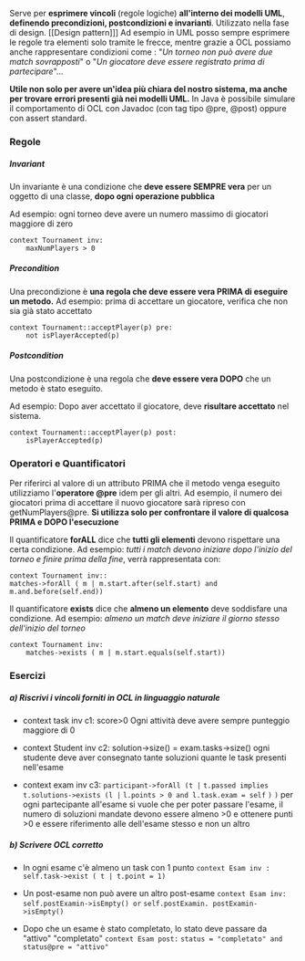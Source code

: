 Serve per **esprimere vincoli** (regole logiche) **all'interno dei modelli UML**, **definendo precondizioni, postcondizioni e invarianti**. Utilizzato nella fase di design. [[Design pattern]]]
Ad esempio in UML posso sempre esprimere le regole tra elementi solo tramite le frecce, mentre grazie a OCL possiamo anche rappresentare condizioni come : "_Un torneo non può avere due match sovrapposti_"  o "_Un giocatore deve essere registrato prima di partecipare_"...

**Utile non solo per avere un'idea più chiara del nostro sistema, ma anche per trovare errori presenti già nei modelli UML.**
In Java è possibile simulare il comportamento di OCL con Javadoc (con tag tipo @pre, @post) oppure con assert standard.

### Regole
##### Invariant 
Un invariante è una condizione che **deve essere SEMPRE vera** per un oggetto di una classe, **dopo ogni operazione pubblica** 

Ad esempio: ogni torneo deve avere un numero massimo di giocatori maggiore di zero

	context Tournament inv:
		maxNumPlayers > 0
##### Precondition
Una precondizione è **una regola che deve essere vera PRIMA di eseguire un metodo.**
Ad esempio: prima di accettare un giocatore, verifica che non sia già stato accettato

	context Tournament::acceptPlayer(p) pre:
		not isPlayerAccepted(p)
##### Postcondition
Una postcondizione è una regola che **deve essere vera DOPO** che un metodo è stato eseguito.

Ad esempio: Dopo aver accettato il giocatore, deve **risultare accettato** nel sistema.

	context Tournament::acceptPlayer(p) post:
		isPlayerAccepted(p)

### Operatori e Quantificatori
Per riferirci al valore di un attributo PRIMA che il metodo venga eseguito utilizziamo l'**operatore @pre** idem per gli altri. Ad esempio, il numero dei giocatori prima di accettare il nuovo giocatore sarà ripreso con  getNumPlayers@pre.  **Si utilizza solo per confrontare il valore di qualcosa PRIMA e DOPO l'esecuzione**

Il quantificatore **forALL** dice che **tutti gli elementi** devono rispettare una certa condizione. 
Ad esempio: *tutti i match devono iniziare dopo l'inizio del torneo e finire prima della fine*, verrà rappresentata con:

	context Tournament inv:: 
	matches->forAll ( m | m.start.after(self.start) and m.and.before(self.end))

Il quantificatore **exists** dice che **almeno un elemento** deve soddisfare una condizione.
Ad esempio: *almeno un match deve iniziare il giorno stesso dell'inizio del torneo*

	context Tournament inv:
		matches->exists ( m | m.start.equals(self.start))

### Esercizi
##### a) Riscrivi i vincoli forniti in OCL in linguaggio naturale
- context task inv c1: score>0 
  Ogni attività deve avere sempre punteggio maggiore di 0

- context Student inv c2: solution->size() = exam.tasks->size()
  ogni studente deve aver consegnato tante soluzioni quante le task presenti nell'esame

- context exam inv c3:
	`participant->forAll (t |`
		`t.passed implies t.solutions->exists (l |`
			`l.points > 0 and l.task.exam = self`
		`)`
	`)`
	per ogni partecipante all'esame si vuole che per poter passare l'esame, il numero di soluzioni mandate devono essere almeno >0 e ottenere punti >0 e essere riferimento alle dell'esame stesso e non un altro


##### b) Scrivere OCL corretto
- In ogni esame c'è almeno un task con 1 punto
	`context Esam inv :` 
		`self.task->exist ( t | t.point = 1)`

- Un post-esame non può avere un altro post-esame
	 `context Esam inv:` 
		`self.postExamin->isEmpty() or` 
		`self.postExamin. postExamin->isEmpty()` 

- Dopo che un esame è stato completato, lo stato deve passare da "attivo" "completato"
	`context Esam post:`
		`status = "completato" and status@pre = "attivo"`